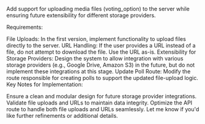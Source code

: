 Add support for uploading media files (voting_option) to the server while ensuring future extensibility for different storage providers.

Requirements:

File Uploads: In the first version, implement functionality to upload files directly to the server.
URL Handling: If the user provides a URL instead of a file, do not attempt to download the file. Use the URL as-is.
Extensibility for Storage Providers: Design the system to allow integration with various storage providers (e.g., Google Drive, Amazon S3) in the future, but do not implement these integrations at this stage.
Update Poll Route: Modify the route responsible for creating polls to support the updated file-upload logic.
Key Notes for Implementation:

Ensure a clean and modular design for future storage provider integrations.
Validate file uploads and URLs to maintain data integrity.
Optimize the API route to handle both file uploads and URLs seamlessly.
Let me know if you'd like further refinements or additional details.